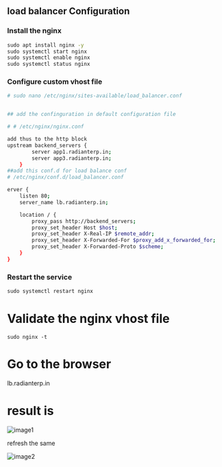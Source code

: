 ## load balancer Configuration
### Install the nginx
```cmd
sudo apt install nginx -y
sudo systemctl start nginx
sudo systemctl enable nginx
sudo systemctl status nginx
```
### Configure custom vhost file

```sh
# sudo nano /etc/nginx/sites-available/load_balancer.conf


## add the confinguration in default configuration file

# # /etc/nginx/nginx.conf

add thus to the http block
upstream backend_servers {
        server app1.radianterp.in;
        server app3.radianterp.in;
    }
##add this conf.d for load balance conf
# /etc/nginx/conf.d/load_balancer.conf

erver {
    listen 80;
    server_name lb.radianterp.in;

    location / {
        proxy_pass http://backend_servers;
        proxy_set_header Host $host;
        proxy_set_header X-Real-IP $remote_addr;
        proxy_set_header X-Forwarded-For $proxy_add_x_forwarded_for;
        proxy_set_header X-Forwarded-Proto $scheme;
    }
}

```

### Restart the service
```cmd
sudo systemctl restart nginx
```

# Validate the nginx vhost file
```
sudo nginx -t
```

# Go to the browser
lb.radianterp.in

# result is 
![image1](https://github.com/user-attachments/assets/4e1c8eea-1dd3-4b60-ab6b-1bc42234eec1)

refresh the same

![image2](https://github.com/user-attachments/assets/6302b94c-d413-4c2e-a8a7-675e89597046)


